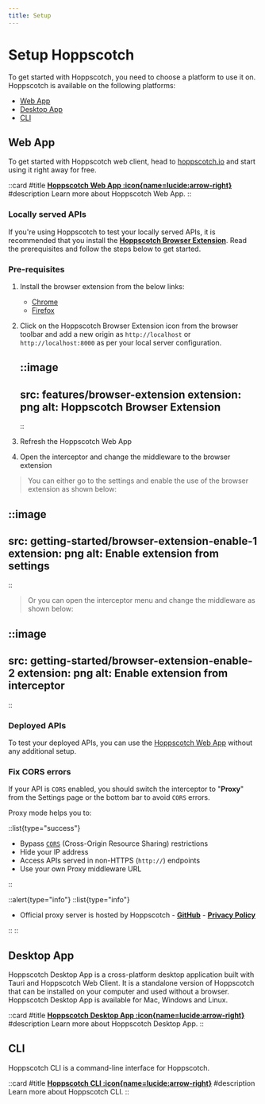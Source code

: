 ```yaml
---
title: Setup
---
```


# Setup Hoppscotch

To get started with Hoppscotch, you need to choose a platform to use it on. Hoppscotch is available on the following platforms:

- [Web App](#web-app)
- [Desktop App](#desktop-app)
- [CLI](#cli)

## Web App

To get started with Hoppscotch web client, head to [hoppscotch.io](https://hoppscotch.io) and start using it right away for free.

::card
#title
[**Hoppscotch Web App :icon{name=lucide:arrow-right}**](/documentation/clients/web)
#description
Learn more about Hoppscotch Web App.
::

### Locally served APIs

If you're using Hoppscotch to test your locally served APIs, it is recommended that you install the [**Hoppscotch Browser Extension**](/documentation/features/interceptor#browser-extension). Read the prerequisites and follow the steps below to get started.

### Pre-requisites

1. Install the browser extension from the below links:

   - [Chrome](https://chrome.google.com/webstore/detail/hoppscotch-browser-extens/amknoiejhlmhancpahfcfcfhllgkpbld?hl=en)
   - [Firefox](https://addons.mozilla.org/en-US/firefox/addon/hoppscotch)

2. Click on the Hoppscotch Browser Extension icon from the browser toolbar and add a new origin as `http://localhost` or `http://localhost:8000` as per your local server configuration.

   ::image
   ---
   src: features/browser-extension
   extension: png
   alt: Hoppscotch Browser Extension
   ---
   ::

3. Refresh the Hoppscotch Web App
4. Open the interceptor and change the middleware to the browser extension

> You can either go to the settings and enable the use of the browser extension as shown below:

::image
---
src: getting-started/browser-extension-enable-1
extension: png
alt: Enable extension from settings
---
::

> Or you can open the interceptor menu and change the middleware as shown below:

::image
---
src: getting-started/browser-extension-enable-2
extension: png
alt: Enable extension from interceptor
---
::

### Deployed APIs

To test your deployed APIs, you can use the [Hoppscotch Web App](https://hoppscotch.io) without any additional setup.

### Fix CORS errors

If your API is `CORS` enabled, you should switch the interceptor to "**Proxy**" from the Settings page or the bottom bar to avoid `CORS` errors.

Proxy mode helps you to:

::list{type="success"}

- Bypass [`CORS`](https://developer.mozilla.org/en-US/docs/Web/HTTP/CORS) (Cross-Origin Resource Sharing) restrictions
- Hide your IP address
- Access APIs served in non-HTTPS (`http://`) endpoints
- Use your own Proxy middleware URL

::

::alert{type="info"}
::list{type="info"}

- Official proxy server is hosted by Hoppscotch - **[GitHub](https://github.com/hoppscotch/proxyscotch)** - **[Privacy Policy](/support/privacy)**

::
::

## Desktop App

Hoppscotch Desktop App is a cross-platform desktop application built with Tauri and Hoppscotch Web Client. It is a standalone version of Hoppscotch that can be installed on your computer and used without a browser. Hoppscotch Desktop App is available for Mac, Windows and Linux.

::card
#title
[**Hoppscotch Desktop App :icon{name=lucide:arrow-right}**](/documentation/clients/desktop)
#description
Learn more about Hoppscotch Desktop App.
::

## CLI

Hoppscotch CLI is a command-line interface for Hoppscotch.

::card
#title
[**Hoppscotch CLI :icon{name=lucide:arrow-right}**](/documentation/clients/cli)
#description
Learn more about Hoppscotch CLI.
::
